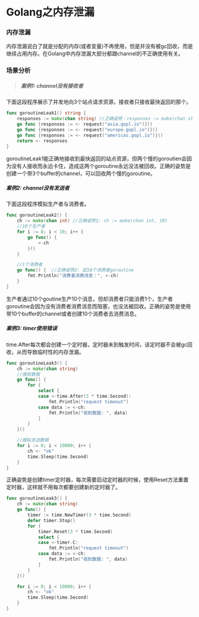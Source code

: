 # Golang之内存泄漏

### 内存泄漏

内存泄漏说白了就是分配的内存\(或者变量\)不再使用，但是并没有被gc回收，而是继续占用内存。在Golang中内存泄漏大部分都跟channel的不正确使用有关。

### 场景分析

> ##### 案例1: channel没有接收者

下面这段程序展示了并发地向3个站点请求资源，接收者只接收最快返回的那个。

```go
func goroutineLeak1() string {
	responses := make(chan string) //正确姿势：responses := make(chan string, 3)
	go func {responses := <- request("asia.gopl.io")}()
	go func {responses := <- request("europe.gopl.io")}()
	go func {responses := <- request("americas.gopl.io")}()
	return <- responses
}
```

goroutineLeak1能正确地接收到最快返回的站点资源，但两个慢的goroutien会因为没有人接收而永远卡住，造成这两个goroutine永远没法被回收。正确的姿势是创建一个带3个buffer的channel，可以回收两个慢的goroutine。

##### 案例2: channel没有发送者

下面这段程序模拟生产者与消费者。

```go
func goroutineLeak2() {
	ch := make(chan int) //正确姿势1: ch := make(chan int, 10)
	//10个生产者
	for i := 0; i < 10; i++ {
		go func() {
			<-ch
		}()
	}

	//1个消费者 
	go func() {  //正确姿势2: 起10个消费者goroutine 
		fmt.Println("消费者消费消息：", <-ch) 
	}
}
```

生产者通过10个goutine生产10个消息，但却消费者只能消费1个，生产者goroutine会因为没有消费者消费消息而阻塞，也没法被回收。正确的姿势是使用带10个buffer的channel或者创建10个消费者去消费消息。

##### 案例3: timer使用错误

time.After每次都会创建一个定时器，定时器未到触发时间，该定时器不会被gc回收，从而导致临时性的内存泄漏。

```go
func goroutineLeak3() {
	ch := make(chan string)
	//接收数据
	go func() {
		for {
			select {
			case <-time.After(3 * time.Second):
				fmt.Println("request timeout")
			case data := <-ch:
				fmt.Println("收到数据: ", data)
			}
		}
	}()

	//模拟发送数据
	for i := 0; i < 10000; i++ {
		ch <- "ok"
		time.Sleep(time.Second)
	}
}
```

正确姿势是创建timer定时器，每次需要启动定时器的时候，使用Reset方法重置定时器，这样就不用每次都要创建新的定时器了。

```go
func goroutineLeak3() {
	ch := make(chan string)
	go func() {
		timer := time.NewTimer(3 * time.Second)
		defer timer.Stop()
		for {
			timer.Reset(3 * time.Second)
			select {
			case <-timer.C:
				fmt.Println("request timeout")
			case data := <-ch:
				fmt.Println("收到数据: ", data)
			}
		}
	}()

	for i := 0; i < 10000; i++ {
		ch <- "ok"
		time.Sleep(time.Second)
	}
}
```

